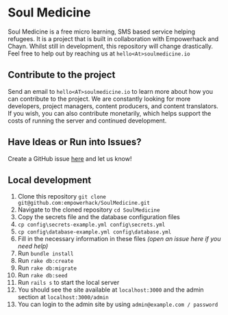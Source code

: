 # Soul Medicine

Soul Medicine is a free micro learning, SMS based service helping refugees. It is a project that is built in collaboration with Empowerhack and Chayn. Whilst still in development, this repository will change drastically. Feel free to help out by reaching us at `hello<At>soulmedicine.io`

## Contribute to the project

Send an email to `hello<AT>soulmedicine.io` to learn more about how you can contribute to the project. We are constantly looking for more developers, project managers, content producers, and content translators. If you wish, you can also contribute monetarily, which helps support the costs of running the server and continued development.

## Have Ideas or Run into Issues?

Create a GitHub issue [here](https://github.com/empowerhack/SoulMedicine/issues) and let us know!

## Local development

1. Clone this repository `git clone git@github.com:empowerhack/SoulMedicine.git`
1. Navigate to the cloned repository `cd SoulMedicine`
1. Copy the secrets file and the database configuration files
 1. `cp config\secrets-example.yml config\secrets.yml`
 1. `cp config\database-example.yml config\database.yml`
1. Fill in the necessary information in these files _(open an issue here if you need help)_
1. Run `bundle install`
1. Run `rake db:create`
1. Run `rake db:migrate`
1. Run `rake db:seed`
1. Run `rails s` to start the local server
1. You should see the site available at `localhost:3000` and the admin section at `localhost:3000/admin`
1. You can login to the admin site by using `admin@example.com / password`